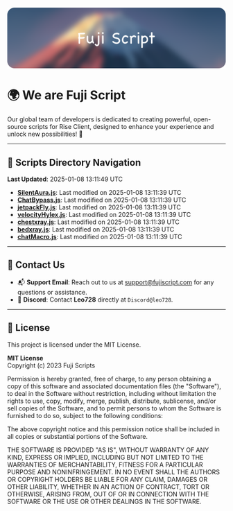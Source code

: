 ![Banner](.github/b.webp)

# 🌍 **We are Fuji Script**

Our global team of developers is dedicated to creating powerful, open-source scripts for Rise Client, designed to enhance your experience and unlock new possibilities! 🌟

---
<!-- SCRIPTS_NAVIGATION_START -->
## 📂 **Scripts Directory Navigation**

**Last Updated**: 2025-01-08 13:11:49 UTC

- **[SilentAura.js](scripts/SilentAura.js)**: Last modified on 2025-01-08 13:11:39 UTC
- **[ChatBypass.js](scripts/ChatBypass.js)**: Last modified on 2025-01-08 13:11:39 UTC
- **[jetpackFly.js](scripts/jetpackFly.js)**: Last modified on 2025-01-08 13:11:39 UTC
- **[velocityHylex.js](scripts/velocityHylex.js)**: Last modified on 2025-01-08 13:11:39 UTC
- **[chestxray.js](scripts/chestxray.js)**: Last modified on 2025-01-08 13:11:39 UTC
- **[bedxray.js](scripts/bedxray.js)**: Last modified on 2025-01-08 13:11:39 UTC
- **[chatMacro.js](scripts/chatMacro.js)**: Last modified on 2025-01-08 13:11:39 UTC

<!-- SCRIPTS_NAVIGATION_END -->

---

## 💬 **Contact Us**  
- 📬 **Support Email**: Reach out to us at [support@fujiscript.com](mailto:support@fujiscript.com) for any questions or assistance.  
- 💬 **Discord**: Contact **Leo728** directly at `Discord@leo728`.

---

## 📜 **License**

This project is licensed under the MIT License.  

**MIT License**  
Copyright (c) 2023 Fuji Scripts  

Permission is hereby granted, free of charge, to any person obtaining a copy of this software and associated documentation files (the "Software"), to deal in the Software without restriction, including without limitation the rights to use, copy, modify, merge, publish, distribute, sublicense, and/or sell copies of the Software, and to permit persons to whom the Software is furnished to do so, subject to the following conditions:  

The above copyright notice and this permission notice shall be included in all copies or substantial portions of the Software.  

THE SOFTWARE IS PROVIDED "AS IS", WITHOUT WARRANTY OF ANY KIND, EXPRESS OR IMPLIED, INCLUDING BUT NOT LIMITED TO THE WARRANTIES OF MERCHANTABILITY, FITNESS FOR A PARTICULAR PURPOSE AND NONINFRINGEMENT. IN NO EVENT SHALL THE AUTHORS OR COPYRIGHT HOLDERS BE LIABLE FOR ANY CLAIM, DAMAGES OR OTHER LIABILITY, WHETHER IN AN ACTION OF CONTRACT, TORT OR OTHERWISE, ARISING FROM, OUT OF OR IN CONNECTION WITH THE SOFTWARE OR THE USE OR OTHER DEALINGS IN THE SOFTWARE.  
